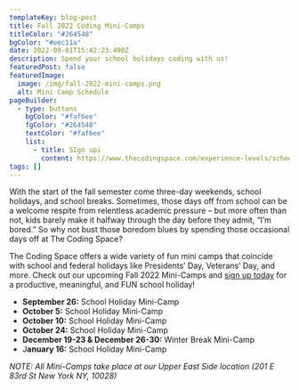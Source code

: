 ```yaml
---
templateKey: blog-post
title: Fall 2022 Coding Mini-Camps
titleColor: "#264548"
bgColor: "#eec11a"
date: 2022-09-01T15:42:23.490Z
description: Spend your school holidays coding with us!
featuredPost: false
featuredImage:
  image: /img/fall-2022-mini-camps.png
  alt: Mini Camp Schedule
pageBuilder:
  - type: buttons
    bgColor: "#faf6ee"
    fgColor: "#264548"
    textColor: "#faf6ee"
    list:
      - title: SIgn upi
        content: https://www.thecodingspace.com/experience-levels/school-holiday-mini-camps/#
tags: []
---
```

With the start of the fall semester come three-day weekends, school holidays, and school breaks. Sometimes, those days off from school can be a welcome respite from relentless academic pressure – but more often than not, kids barely make it halfway through the day before they admit, “I’m bored.” So why not bust those boredom blues by spending those occasional days off at The Coding Space?

The Coding Space offers a wide variety of fun mini camps that coincide with school and federal holidays like Presidents’ Day, Veterans’ Day, and more. Check out our upcoming Fall 2022 Mini-Camps and [sign up today](https://www.thecodingspace.com/experience-levels/school-holiday-mini-camps/) for a productive, meaningful, and FUN school holiday!



* **September 26:** School Holiday Mini-Camp
* **October 5:** School Holiday Mini-Camp
* **October 10:** School Holiday Mini-Camp
* **October 24:** School Holiday Mini-Camp
* **December 19-23 & December 26-30:** Winter Break Mini-Camp
* J**anuary 16:** School Holiday Mini-Camp



*NOTE: All Mini-Camps take place at our Upper East Side location (201 E 83rd St New York NY, 10028)*